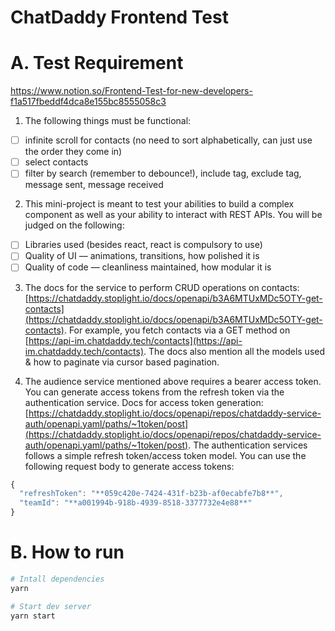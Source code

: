 ChatDaddy Frontend Test
=======================

# A. Test Requirement
https://www.notion.so/Frontend-Test-for-new-developers-f1a517fbeddf4dca8e155bc8555058c3

1. The following things must be functional:
- [ ] infinite scroll for contacts (no need to sort alphabetically, can just use the order they come in)
- [ ] select contacts
- [ ] filter by search (remember to debounce!), include tag, exclude tag, message sent, message received

2. This mini-project is meant to test your abilities to build a complex component as well as your ability to interact with REST APIs. You will be judged on the following:
- [ ] Libraries used (besides react, react is compulsory to use)
- [ ] Quality of UI — animations, transitions, how polished it is
- [ ] Quality of code — cleanliness maintained, how modular it is

3. The docs for the service to perform CRUD operations on contacts: [https://chatdaddy.stoplight.io/docs/openapi/b3A6MTUxMDc5OTY-get-contacts](https://chatdaddy.stoplight.io/docs/openapi/b3A6MTUxMDc5OTY-get-contacts). For example, you fetch contacts via a GET method on  [https://api-im.chatdaddy.tech/contacts](https://api-im.chatdaddy.tech/contacts). The docs also mention all the models used & how to paginate via cursor based pagination.

4. The audience service mentioned above requires a bearer access token. You can generate access tokens from the refresh token via the authentication service. Docs for access token generation: [https://chatdaddy.stoplight.io/docs/openapi/repos/chatdaddy-service-auth/openapi.yaml/paths/~1token/post](https://chatdaddy.stoplight.io/docs/openapi/repos/chatdaddy-service-auth/openapi.yaml/paths/~1token/post). The authentication services follows a simple refresh token/access token model. You can use the following request body to generate access tokens:

```jsx
{
  "refreshToken": "**059c420e-7424-431f-b23b-af0ecabfe7b8**",
  "teamId": "**a001994b-918b-4939-8518-3377732e4e88**"
}

```

# B. How to run

```sh
# Intall dependencies
yarn

# Start dev server
yarn start
```
